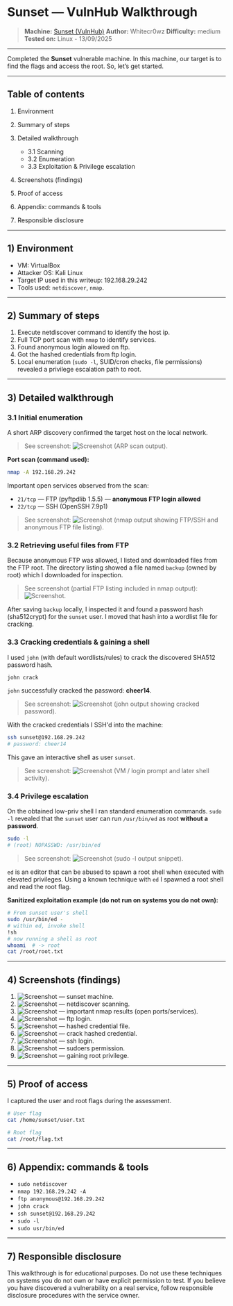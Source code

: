 # Sunset — VulnHub Walkthrough

> **Machine:** [Sunset (VulnHub)](https://www.vulnhub.com/entry/sunset-1,339/)
> **Author:** Whitecr0wz
> **Difficulty:** medium
> **Tested on:** Linux - 13/09/2025

---


Completed the **Sunset** vulnerable machine. In this machine, our target is to find the flags and access the root. So, let’s get started.


---

## Table of contents

1. Environment
2. Summary of steps
3. Detailed walkthrough

   * 3.1 Scanning
   * 3.2 Enumeration
   * 3.3 Exploitation & Privilege escalation
4. Screenshots (findings)
5. Proof of access
6. Appendix: commands & tools
7. Responsible disclosure

---

## 1) Environment

* VM: VirtualBox
* Attacker OS: Kali Linux
* Target IP used in this writeup: 192.168.29.242
* Tools used: `netdiscover`, `nmap`.

---

## 2) Summary of steps

1. Execute netdiscover command to identify the host ip.
2. Full TCP port scan with `nmap` to identify services.
3. Found anonymous login allowed on ftp.
4. Got the hashed credentials from ftp login.
5. Local enumeration (`sudo -l`, SUID/cron checks, file permissions) revealed a privilege escalation path to root.

---

## 3) Detailed walkthrough

### 3.1 Initial enumeration

A short ARP discovery confirmed the target host on the local network.

> See screenshot: ![Screenshot](assets/2.png) (ARP scan output).

**Port scan (command used):**

```bash
nmap -A 192.168.29.242
```

Important open services observed from the scan:

* `21/tcp` — FTP (pyftpdlib 1.5.5) — **anonymous FTP login allowed**
* `22/tcp` — SSH (OpenSSH 7.9p1)

> See screenshot: ![Screenshot](assets/3.png) (nmap output showing FTP/SSH and anonymous FTP file listing).

### 3.2 Retrieving useful files from FTP

Because anonymous FTP was allowed, I listed and downloaded files from the FTP root. The directory listing showed a file named `backup` (owned by root) which I downloaded for inspection.

> See screenshot (partial FTP listing included in nmap output): ![Screenshot](assets/4.png).

After saving `backup` locally, I inspected it and found a password hash (sha512crypt) for the `sunset` user. I moved that hash into a wordlist file for cracking.

### 3.3 Cracking credentials & gaining a shell

I used `john` (with default wordlists/rules) to crack the discovered SHA512 password hash.

```bash
john crack
```

`john` successfully cracked the password: **cheer14**.

> See screenshot: ![Screenshot](assets/6.png) (john output showing cracked password).

With the cracked credentials I SSH'd into the machine:

```bash
ssh sunset@192.168.29.242
# password: cheer14
```

This gave an interactive shell as user `sunset`.

> See screenshot: ![Screenshot](assets/7.png) (VM / login prompt and later shell activity).

### 3.4 Privilege escalation

On the obtained low-priv shell I ran standard enumeration commands. `sudo -l` revealed that the `sunset` user can run `/usr/bin/ed` as root **without a password**.

```bash
sudo -l
# (root) NOPASSWD: /usr/bin/ed
```

> See screenshot: ![Screenshot](assets/8.png) (sudo -l output snippet).

`ed` is an editor that can be abused to spawn a root shell when executed with elevated privileges. Using a known technique with `ed` I spawned a root shell and read the root flag.

**Sanitized exploitation example (do not run on systems you do not own):**

```bash
# From sunset user's shell
sudo /usr/bin/ed -
# within ed, invoke shell
!sh
# now running a shell as root
whoami  # -> root
cat /root/root.txt
```

---

## 4) Screenshots (findings)

1. ![Screenshot](assets/1.png) — sunset machine.
2. ![Screenshot](assets/2.png) — netdiscover scanning.
3. ![Screenshot](assets/3.png) — important nmap results (open ports/services).
4. ![Screenshot](assets/4.png) — ftp login.
5. ![Screenshot](assets/5.png) — hashed credential file.
6. ![Screenshot](assets/6.png) — crack hashed credential.
7. ![Screenshot](assets/7.png) — ssh login.
8. ![Screenshot](assets/8.png) — sudoers permission.
9. ![Screenshot](assets/9.png) — gaining root privilege.

---

## 5) Proof of access

I captured the user and root flags during the assessment.

```bash
# User flag
cat /home/sunset/user.txt

# Root flag
cat /root/flag.txt
```

---

## 6) Appendix: commands & tools

* `sudo netdiscover`
* `nmap 192.168.29.242 -A`
* `ftp anonymous@192.168.29.242`
* `john crack`
* `ssh sunset@192.168.29.242`
* `sudo -l`
* `sudo usr/bin/ed`

---

## 7) Responsible disclosure

This walkthrough is for educational purposes. Do not use these techniques on systems you do not own or have explicit permission to test. If you believe you have discovered a vulnerability on a real service, follow responsible disclosure procedures with the service owner.
